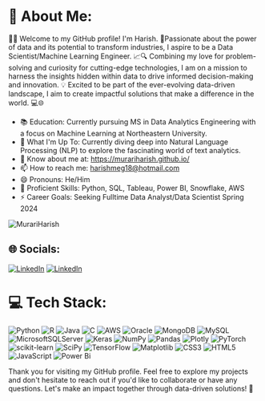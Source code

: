 # 💫 About Me:

👩‍💻 Welcome to my GitHub profile! I'm Harish. 🚀Passionate about the power of data and its potential to transform industries, I aspire to be a Data Scientist/Machine Learning Engineer. 📈🔍 Combining my love for problem-solving and curiosity for cutting-edge technologies, I am on a mission to harness the insights hidden within data to drive informed decision-making and innovation. 💡 Excited to be part of the ever-evolving data-driven landscape, I aim to create impactful solutions that make a difference in the world. 💻🌐


* 📚 Education: Currently pursuing MS in Data Analytics Engineering with a focus on Machine Learning at Northeastern University.
* 🌱 What I'm Up To: Currently diving deep into Natural Language Processing (NLP) to explore the fascinating world of text analytics.
* 💼 Know about me at: https://murariharish.github.io/
* 📫 How to reach me: harishmeg18@hotmail.com
* 😄 Pronouns: He/Him
* 🔬 Proficient Skills: Python, SQL, Tableau, Power BI, Snowflake, AWS
* ⚡ Career Goals: Seeking Fulltime Data Analyst/Data Scientist Spring 2024 

<p align="left"><img src="https://komarev.com/ghpvc/?username=MurariHarish&label=Profile%20views&color=0e75b6&style=flat" alt="MurariHarish" /></p>
  
## 🌐 Socials:
[![LinkedIn](https://img.shields.io/badge/LINKEDIN-%230077B5.svg?logo=linkedin&logoColor=white)](https://www.linkedin.com/in/harish-murari/)
[![LinkedIn]((https://img.shields.io/badge/any_text-you_like-blue)logo=linkedin&logoColor=white)](https://www.linkedin.com/in/harish-murari/)

# 💻 Tech Stack:
![Python](https://img.shields.io/badge/python-3670A0?style=for-the-badge&logo=python&logoColor=ffdd54) ![R](https://img.shields.io/badge/r-%23276DC3.svg?style=for-the-badge&logo=r&logoColor=white) ![Java](https://img.shields.io/badge/java-%23ED8B00.svg?style=for-the-badge&logo=openjdk&logoColor=white) ![C](https://img.shields.io/badge/c-%2300599C.svg?style=for-the-badge&logo=c&logoColor=white) ![AWS](https://img.shields.io/badge/AWS-%23FF9900.svg?style=for-the-badge&logo=amazon-aws&logoColor=white) ![Oracle](https://img.shields.io/badge/Oracle-F80000?style=for-the-badge&logo=oracle&logoColor=white)  ![MongoDB](https://img.shields.io/badge/MongoDB-%234ea94b.svg?style=for-the-badge&logo=mongodb&logoColor=white) ![MySQL](https://img.shields.io/badge/mysql-%2300f.svg?style=for-the-badge&logo=mysql&logoColor=white) ![MicrosoftSQLServer](https://img.shields.io/badge/Microsoft%20SQL%20Sever-CC2927?style=for-the-badge&logo=microsoft%20sql%20server&logoColor=white) ![Keras](https://img.shields.io/badge/Keras-%23D00000.svg?style=for-the-badge&logo=Keras&logoColor=white) ![NumPy](https://img.shields.io/badge/numpy-%23013243.svg?style=for-the-badge&logo=numpy&logoColor=white) ![Pandas](https://img.shields.io/badge/pandas-%23150458.svg?style=for-the-badge&logo=pandas&logoColor=white) ![Plotly](https://img.shields.io/badge/Plotly-%233F4F75.svg?style=for-the-badge&logo=plotly&logoColor=white) ![PyTorch](https://img.shields.io/badge/PyTorch-%23EE4C2C.svg?style=for-the-badge&logo=PyTorch&logoColor=white) ![scikit-learn](https://img.shields.io/badge/scikit--learn-%23F7931E.svg?style=for-the-badge&logo=scikit-learn&logoColor=white) ![SciPy](https://img.shields.io/badge/SciPy-%230C55A5.svg?style=for-the-badge&logo=scipy&logoColor=%white) ![TensorFlow](https://img.shields.io/badge/TensorFlow-%23FF6F00.svg?style=for-the-badge&logo=TensorFlow&logoColor=white) ![Matplotlib](https://img.shields.io/badge/Matplotlib-%23ffffff.svg?style=for-the-badge&logo=Matplotlib&logoColor=black) ![CSS3](https://img.shields.io/badge/css3-%231572B6.svg?style=for-the-badge&logo=css3&logoColor=white) ![HTML5](https://img.shields.io/badge/html5-%23E34F26.svg?style=for-the-badge&logo=html5&logoColor=white) ![JavaScript](https://img.shields.io/badge/javascript-%23323330.svg?style=for-the-badge&logo=javascript&logoColor=%23F7DF1E) 	![Power Bi](https://img.shields.io/badge/power_bi-F2C811?style=for-the-badge&logo=powerbi&logoColor=black) 


Thank you for visiting my GitHub profile. Feel free to explore my projects and don't hesitate to reach out if you'd like to collaborate or have any questions. Let's make an impact together through data-driven solutions! 🌟
